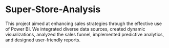 # Super-Store-Analysis
This project aimed at enhancing sales strategies through the effective use of Power BI. We integrated diverse data sources, created dynamic visualizations, analyzed the sales funnel, implemented predictive analytics, and designed user-friendly reports.

